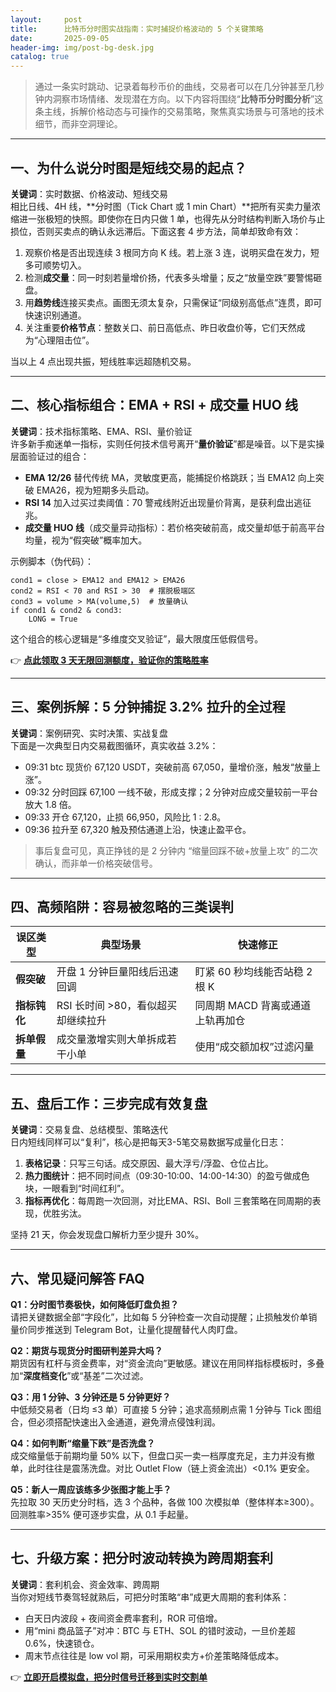 ```yaml
---
layout:     post
title:      比特币分时图实战指南：实时捕捉价格波动的 5 个关键策略
date:       2025-09-05
header-img: img/post-bg-desk.jpg
catalog: true
---
```


> 通过一条实时跳动、记录着每秒币价的曲线，交易者可以在几分钟甚至几秒钟内洞察市场情绪、发现潜在方向。以下内容将围绕“**比特币分时图分析**”这条主线，拆解价格动态与可操作的交易策略，聚焦真实场景与可落地的技术细节，而非空洞理论。

---

## 一、为什么说分时图是短线交易的起点？

**关键词**：实时数据、价格波动、短线交易  
相比日线、4H 线，**分时图（Tick Chart 或 1 min Chart）**把所有买卖力量浓缩进一张极短的快照。即使你在日内只做 1 单，也得先从分时结构判断入场价与止损位，否则买卖点的确认永远滞后。下面这套 4 步方法，简单却致命有效：

1. 观察价格是否出现连续 3 根同方向 K 线。若上涨 3 连，说明买盘在发力，短多可顺势切入。
2. 检测**成交量**：同一时刻若量增价扬，代表多头增量；反之“放量空跌”要警惕砸盘。
3. 用**趋势线**连接买卖点。画图无须太复杂，只需保证“同级别高低点”连贯，即可快速识别通道。
4. 关注重要**价格节点**：整数关口、前日高低点、昨日收盘价等，它们天然成为“心理阻击位”。

当以上 4 点出现共振，短线胜率远超随机交易。

---

## 二、核心指标组合：EMA + RSI + 成交量 HUO 线

**关键词**：技术指标策略、EMA、RSI、量价验证  
许多新手痴迷单一指标，实则任何技术信号离开“**量价验证**”都是噪音。以下是实操层面验证过的组合：

- **EMA 12/26** 替代传统 MA，灵敏度更高，能捕捉价格跳跃；当 EMA12 向上突破 EMA26，视为短期多头启动。
- **RSI 14** 加入过买过卖阈值：70 警戒线附近出现量价背离，是获利盘出逃征兆。
- **成交量 HUO 线**（成交量异动指标）：若价格突破前高，成交量却低于前高平台均量，视为“假突破”概率加大。

示例脚本（伪代码）：
```
cond1 = close > EMA12 and EMA12 > EMA26
cond2 = RSI < 70 and RSI > 30  # 摆脱极端区
cond3 = volume > MA(volume,5)  # 放量确认
if cond1 & cond2 & cond3:
    LONG = True
```
这个组合的核心逻辑是“多维度交叉验证”，最大限度压低假信号。

👉 [**点此领取 3 天无限回测额度，验证你的策略胜率**](https://okxdog.com/)

---

## 三、案例拆解：5 分钟捕捉 3.2% 拉升的全过程

**关键词**：案例研究、实时决策、实战复盘  
下面是一次典型日内交易截图循环，真实收益 3.2%：

- 09:31  btc 现货价 67,120 USDT，突破前高 67,050，量增价涨，触发“放量上涨”。
- 09:32  分时回踩 67,100 一线不破，形成支撑；2 分钟对应成交量较前一平台放大 1.8 倍。
- 09:33  开仓 67,120，止损 66,950，风险比 1 : 2.8。
- 09:36  拉升至 67,320 触及预估通道上沿，快速止盈平仓。

> 事后复盘可见，真正挣钱的是 2 分钟内 “缩量回踩不破+放量上攻” 的二次确认，而非单一价格突破信号。

---

## 四、高频陷阱：容易被忽略的三类误判

| 误区类型 | 典型场景 | 快速修正 |
|---|---|---|
| **假突破** | 开盘 1 分钟巨量阳线后迅速回调 | 盯紧 60 秒均线能否站稳 2 根 K |
| **指标钝化** | RSI 长时间 >80，看似超买却继续拉升 | 同周期 MACD 背离或通道上轨再加仓 |
| **拆单假量** | 成交量激增实则大单拆成若干小单 | 使用“成交额加权”过滤闪量 |

---

## 五、盘后工作：三步完成有效复盘

**关键词**：交易复盘、总结模型、策略迭代  
日内短线同样可以“复利”，核心是把每天3-5笔交易数据写成量化日志：

1. **表格记录**：只写三句话。成交原因、最大浮亏/浮盈、仓位占比。
2. **热力图统计**：把不同时间点（09:30-10:00、14:00-14:30）的盈亏做成色块，一眼看到“时间红利”。
3. **指标再优化**：每周跑一次回测，对比EMA、RSI、Boll 三套策略在同周期的表现，优胜劣汰。

坚持 21 天，你会发现盘口解析力至少提升 30%。

---

## 六、常见疑问解答 FAQ

**Q1：分时图节奏极快，如何降低盯盘负担？**  
请把关键数据全部“字段化”，比如每 5 分钟检查一次自动提醒；止损触发价单销量价同步推送到 Telegram Bot，让量化提醒替代人肉盯盘。

**Q2：期货与现货分时图研判差异大吗？**  
期货因有杠杆与资金费率，对“资金流向”更敏感。建议在用同样指标模板时，多叠加“**深度档变化**”或“基差”二次过滤。

**Q3：用 1 分钟、3 分钟还是 5 分钟更好？**  
中低频交易者（日均 ≤3 单）可直接 5 分钟；追求高频刷点需 1 分钟与 Tick 图组合，但必须搭配快速出入金通道，避免滑点侵蚀利润。

**Q4：如何判断“缩量下跌”是否洗盘？**  
成交缩量低于前期均量 50% 以下，但盘口买一卖一档厚度充足，主力并没有撤单，此时往往是震荡洗盘。对比 Outlet Flow（链上资金流出）<0.1% 更安全。

**Q5：新人一周应该练多少张图才能上手？**  
先拉取 30 天历史分时档，选 3 个品种，各做 100 次模拟单（整体样本≥300）。回测胜率>35% 便可逐步实盘，从 0.1 手起量。

---

## 七、升级方案：把分时波动转换为跨周期套利

**关键词**：套利机会、资金效率、跨周期  
当你对短线节奏驾轻就熟后，可把分时策略“串”成更大周期的套利体系：

- 白天日内波段 + 夜间资金费率套利，ROR 可倍增。
- 用“mini 商品篮子”对冲：BTC 与 ETH、SOL 的错时波动，一旦价差超 0.6%，快速锁仓。
- 周末节点往往是 low vol 期，可采用期权卖方+价差策略降低成本。

👉 [**立即开启模拟盘，把分时信号迁移到实时交割单**](https://okxdog.com/)